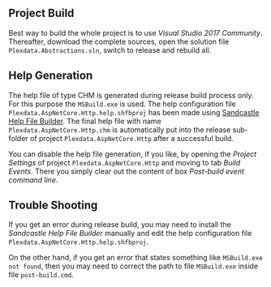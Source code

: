## Project Build

Best way to build the whole project is to use _Visual Studio 2017 Community_. Thereafter, download the complete sources, open the solution file ``Plexdata.Abstractions.sln``, switch to release and rebuild all.

## Help Generation

The help file of type CHM is generated during release build process only. For this purpose the ``MSBuild.exe`` is used. The help configuration file ``Plexdata.AspNetCore.Http.help.shfbproj`` has been made using [Sandcastle Help File Builder](https://ewsoftware.github.io/SHFB/html/bd1ddb51-1c4f-434f-bb1a-ce2135d3a909.htm). The final help file with name ``Plexdata.AspNetCore.Http.chm`` is automatically put into the release sub-folder of project ``Plexdata.AspNetCore.Http`` after a successful build.

You can disable the help file generation, if you like, by opening the _Project Settings_  of project ``Plexdata.AspNetCore.Http`` and moving to tab _Build Events_. There you simply clear out the content of box _Post-build event command line_.

## Trouble Shooting

If you get an error during release build, you may need to install the _Sandcastle Help File Builder_ manually and edit the help configuration file ``Plexdata.AspNetCore.Http.help.shfbproj``.

On the other hand, if you get an error that states something like ``MSBuild.exe not found``, then you may need to correct the path to file ``MSBuild.exe`` inside file ``post-build.cmd``.
